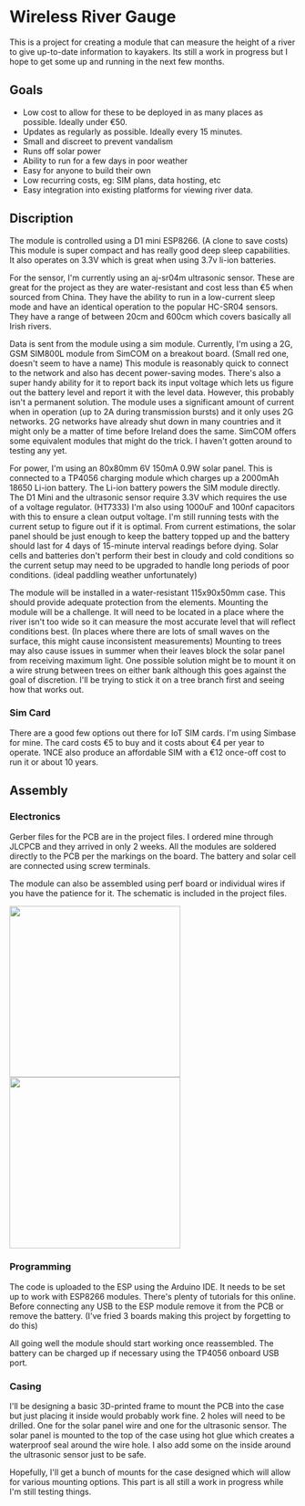 # Wireless River Gauge
This is a project for creating a module that can measure the height of a river to give up-to-date information to kayakers. Its still a work in progress but I hope to get some up and running in the next few months.

## Goals
- Low cost to allow for these to be deployed in as many places as possible. Ideally under €50.
- Updates as regularly as possible. Ideally every 15 minutes.
- Small and discreet to prevent vandalism
- Runs off solar power
- Ability to run for a few days in poor weather
- Easy for anyone to build their own
- Low recurring costs, eg: SIM plans, data hosting, etc
- Easy integration into existing platforms for viewing river data.

## Discription 

The module is controlled using a D1 mini ESP8266. (A clone to save costs) This module is super compact and has really good deep sleep capabilities. It also operates on 3.3V which is great when using 3.7v li-ion batteries.

For the sensor, I'm currently using an aj-sr04m ultrasonic sensor. These are great for the project as they are water-resistant and cost less than €5 when sourced from China. They have the ability to run in a low-current sleep mode and have an identical operation to the popular HC-SR04 sensors. They have a range of between 20cm and 600cm which covers basically all Irish rivers.

Data is sent from the module using a sim module. Currently, I'm using a 2G, GSM SIM800L module from SimCOM on a breakout board. (Small red one, doesn't seem to have a name) This module is reasonably quick to connect to the network and also has decent power-saving modes. There's also a super handy ability for it to report back its input voltage which lets us figure out the battery level and report it with the level data.
However, this probably isn't a permanent solution. The module uses a significant amount of current when in operation (up to 2A during transmission bursts) and it only uses 2G networks. 2G networks have already shut down in many countries and it might only be a matter of time before Ireland does the same. SimCOM offers some equivalent modules that might do the trick. I haven't gotten around to testing any yet.

For power, I'm using an 80x80mm 6V 150mA 0.9W solar panel. This is connected to a TP4056 charging module which charges up a 2000mAh 18650 Li-ion battery. The Li-ion battery powers the SIM module directly. The D1 Mini and the ultrasonic sensor require 3.3V which requires the use of a voltage regulator. (HT7333) I'm also using 1000uF and 100nf capacitors with this to ensure a clean output voltage. 
I'm still running tests with the current setup to figure out if it is optimal. From current estimations, the solar panel should be just enough to keep the battery topped up and the battery should last for 4 days of 15-minute interval readings before dying. Solar cells and batteries don't perform their best in cloudy and cold conditions so the current setup may need to be upgraded to handle long periods of poor conditions. (ideal paddling weather unfortunately)

The module will be installed in a water-resistant 115x90x50mm case. This should provide adequate protection from the elements. Mounting the module will be a challenge. It will need to be located in a place where the river isn't too wide so it can measure the most accurate level that will reflect conditions best. (In places where there are lots of small waves on the surface, this might cause inconsistent measurements) Mounting to trees may also cause issues in summer when their leaves block the solar panel from receiving maximum light. One possible solution might be to mount it on a wire strung between trees on either bank although this goes against the goal of discretion. I'll be trying to stick it on a tree branch first and seeing how that works out.

### Sim Card
There are a good few options out there for IoT SIM cards. I'm using Simbase for mine. The card costs €5 to buy and it costs about €4 per year to operate. 1NCE also produce an affordable SIM with a €12 once-off cost to run it or about 10 years.

## Assembly
### Electronics
Gerber files for the PCB are in the project files. I ordered mine through JLCPCB and they arrived in only 2 weeks. All the modules are soldered directly to the PCB per the markings on the board. The battery and solar cell are connected using screw terminals. 

The module can also be assembled using perf board or individual wires if you have the patience for it. The schematic is included in the project files. 

<img src="https://github.com/EoghanODuffy/RiverGauge/assets/23324208/0b6e8ca9-4b3b-40a3-a72e-f3a0a80b2821" width="300" /> <img src="https://github.com/EoghanODuffy/RiverGauge/assets/23324208/c59263bf-6416-4991-8ed2-389a28a85c34" width="300" />

### Programming
The code is uploaded to the ESP using the Arduino IDE. It needs to be set up to work with ESP8266 modules. There's plenty of tutorials for this online. Before connecting any USB to the ESP module remove it from the PCB or remove the battery. (I've fried 3 boards making this project by forgetting to do this) 

All going well the module should start working once reassembled. The battery can be charged up if necessary using the TP4056 onboard USB port.

### Casing
I'll be designing a basic 3D-printed frame to mount the PCB into the case but just placing it inside would probably work fine. 2 holes will need to be drilled. One for the solar panel wire and one for the ultrasonic sensor. The solar panel is mounted to the top of the case using hot glue which creates a waterproof seal around the wire hole. I also add some on the inside around the ultrasonic sensor just to be safe. 

Hopefully, I'll get a bunch of mounts for the case designed which will allow for various mounting options. This part is all still a work in progress while I'm still testing things.







